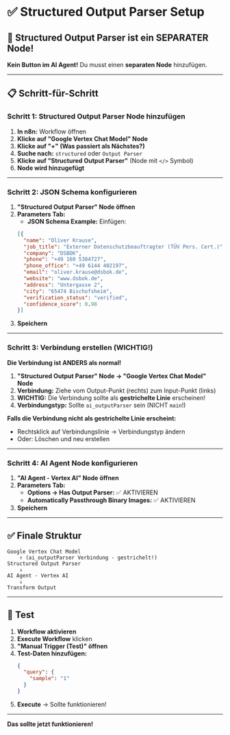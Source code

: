 # ✅ Structured Output Parser Setup

## 🎯 Structured Output Parser ist ein SEPARATER Node!

**Kein Button im AI Agent!** Du musst einen **separaten Node** hinzufügen.

---

## 📋 Schritt-für-Schritt

### Schritt 1: Structured Output Parser Node hinzufügen

1. **In n8n:** Workflow öffnen
2. **Klicke auf "Google Vertex Chat Model" Node**
3. **Klicke auf "+" (Was passiert als Nächstes?)**
4. **Suche nach:** `structured` oder `Output Parser`
5. **Klicke auf "Structured Output Parser"** (Node mit `</>` Symbol)
6. **Node wird hinzugefügt**

---

### Schritt 2: JSON Schema konfigurieren

1. **"Structured Output Parser" Node öffnen**
2. **Parameters Tab:**
   - **JSON Schema Example:** Einfügen:
   ```json
   [{
     "name": "Oliver Krause",
     "job_title": "Externer Datenschutzbeauftragter (TÜV Pers. Cert.)",
     "company": "DSBOK",
     "phone": "+49 160 5384727",
     "phone_office": "+49 6144 402197",
     "email": "oliver.krause@dsbok.de",
     "website": "www.dsbok.de",
     "address": "Untergasse 2",
     "city": "65474 Bischofsheim",
     "verification_status": "verified",
     "confidence_score": 0.98
   }]
   ```
3. **Speichern**

---

### Schritt 3: Verbindung erstellen (WICHTIG!)

**Die Verbindung ist ANDERS als normal!**

1. **"Structured Output Parser" Node → "Google Vertex Chat Model" Node**
2. **Verbindung:** Ziehe vom Output-Punkt (rechts) zum Input-Punkt (links)
3. **WICHTIG:** Die Verbindung sollte als **gestrichelte Linie** erscheinen!
4. **Verbindungstyp:** Sollte `ai_outputParser` sein (NICHT `main`!)

**Falls die Verbindung nicht als gestrichelte Linie erscheint:**
- Rechtsklick auf Verbindungslinie → Verbindungstyp ändern
- Oder: Löschen und neu erstellen

---

### Schritt 4: AI Agent Node konfigurieren

1. **"AI Agent - Vertex AI" Node öffnen**
2. **Parameters Tab:**
   - **Options → Has Output Parser:** ✅ AKTIVIEREN
   - **Automatically Passthrough Binary Images:** ✅ AKTIVIEREN
3. **Speichern**

---

## ✅ Finale Struktur

```
Google Vertex Chat Model
    ↑ (ai_outputParser Verbindung - gestrichelt!)
Structured Output Parser
    ↓
AI Agent - Vertex AI
    ↓
Transform Output
```

---

## 🧪 Test

1. **Workflow aktivieren**
2. **Execute Workflow** klicken
3. **"Manual Trigger (Test)" öffnen**
4. **Test-Daten hinzufügen:**
   ```json
   {
     "query": {
       "sample": "1"
     }
   }
   ```
5. **Execute** → Sollte funktionieren!

---

**Das sollte jetzt funktionieren!**

